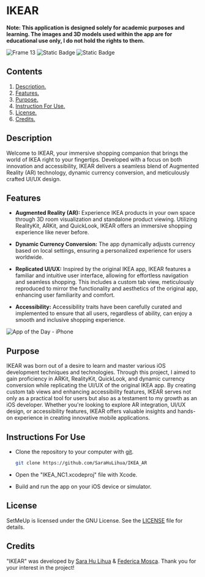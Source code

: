 # IKEAR
**Note: This application is designed solely for academic purposes and learning. The images and 3D models used within the app are for educational use only, I do not hold the rights to them.**
  
![Frame 13](https://github.com/SaraHuLihua/IKEA_AR/assets/148463154/29f246eb-7b40-4200-95c5-643d44cf5923)
![Static Badge](https://img.shields.io/badge/XCode_Version-15.0-green?style=flat&logo=xcode) ![Static Badge](https://img.shields.io/badge/Swift_Version-5.9-green?style=flat&logo=swift) 

## Contents

1. [ Description. ](#desc)
2. [ Features. ](#features)
3. [ Purpose. ](#purpose)
4. [ Instruction For Use. ](#instruction)
5. [ License. ](#license)
6. [ Credits. ](#credits)

<a name="desc"></a>
## Description

Welcome to IKEAR, your immersive shopping companion that brings the world of IKEA right to your fingertips. Developed with a focus on both innovation and accessibility, IKEAR delivers a seamless blend of Augmented Reality (AR) technology, dynamic currency conversion, and meticulously crafted UI/UX design.

<a name="features"></a>
## Features

 - **Augmented Reality (AR):** Experience IKEA products in your own space through 3D room visualization and standalone product viewing. Utilizing RealityKit, ARKit, and QuickLook, IKEAR offers an immersive shopping experience like never before.

 - **Dynamic Currency Conversion:** The app dynamically adjusts currency based on local settings, ensuring a personalized experience for users worldwide.

 - **Replicated UI/UX:** Inspired by the original IKEA app, IKEAR features a familiar and intuitive user interface, allowing for effortless navigation and seamless shopping. This includes a custom tab view, meticulously reproduced to mirror the functionality and aesthetics of the original app, enhancing user familiarity and comfort.

 - **Accessibility:** Accessibility traits have been carefully curated and implemented to ensure that all users, regardless of ability, can enjoy a smooth and inclusive shopping experience.

![App of the Day - iPhone](https://github.com/SaraHuLihua/IKEA_AR/assets/148463154/715f6f2f-4107-4aa7-a457-0562cc42bb0b)

<a name="purpose"></a>
## Purpose

IKEAR was born out of a desire to learn and master various iOS development techniques and technologies. Through this project, I aimed to gain proficiency in ARKit, RealityKit, QuickLook, and dynamic currency conversion while replicating the UI/UX of the original IKEA app. By creating custom tab views and enhancing accessibility features, IKEAR serves not only as a practical tool for users but also as a testament to my growth as an iOS developer. Whether you're looking to explore AR integration, UI/UX design, or accessibility features, IKEAR offers valuable insights and hands-on experience in creating innovative mobile applications.

<a name="instruction"></a>
## Instructions For Use

* Clone the repository to your computer with [git](https://git-scm.com/).

  ```bash
  git clone https://github.com/SaraHuLihua/IKEA_AR
  ```
* Open the "IKEA_NC1.xcodeproj" file with Xcode.

* Build and run the app on your iOS device or simulator.

<a name="license"></a>
## License

SetMeUp is licensed under the GNU License. See the [LICENSE](https://github.com/SaraHuLihua/IKEA_AR/blob/main/LICENSE.txt) file for details.

<a name="credits"></a>
## Credits

"IKEAR" was developed by [Sara Hu Lihua](https://github.com/sarahulihua) & [Federica Mosca](https://github.com/zRedk). Thank you for your interest in the project!
